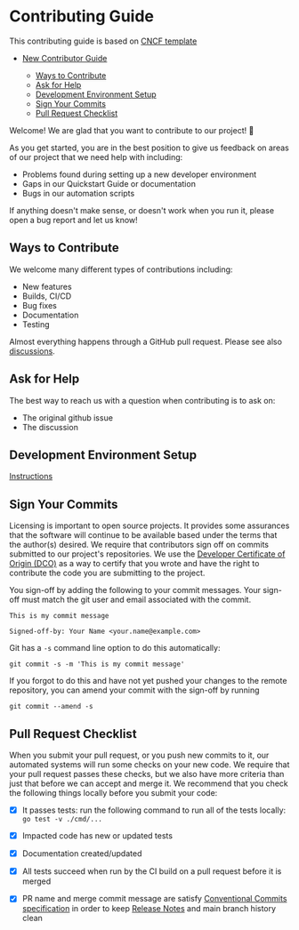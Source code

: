 # Contributing Guide

This contributing guide is based on [CNCF template](https://contribute.cncf.io/maintainers/github/templates/required/contributing/#introduction)

* [New Contributor Guide](#contributing-guide)
  * [Ways to Contribute](#ways-to-contribute)
  * [Ask for Help](#ask-for-help)
  * [Development Environment Setup](#development-environment-setup)
  * [Sign Your Commits](#sign-your-commits)
  * [Pull Request Checklist](#pull-request-checklist)

  <!-- * [Pull Request Lifecycle](#pull-request-lifecycle) -->

Welcome! We are glad that you want to contribute to our project! 💖

As you get started, you are in the best position to give us feedback on areas of
our project that we need help with including:

* Problems found during setting up a new developer environment
* Gaps in our Quickstart Guide or documentation
* Bugs in our automation scripts

If anything doesn't make sense, or doesn't work when you run it, please open a
bug report and let us know!

## Ways to Contribute

We welcome many different types of contributions including:

* New features
* Builds, CI/CD
* Bug fixes
* Documentation
* Testing

Almost everything happens through a GitHub pull request. Please see also [discussions](https://github.com/edgecomllc/eupf/discussions). 

<!--
## Find an Issue

[Instructions](https://contribute.cncf.io/maintainers/github/templates/required/contributing/#find-an-issue)

We have good first issues for new contributors and help wanted issues suitable
for any contributor. [good first issue](TODO) has extra information to
help you make your first contribution. [help wanted](TODO) are issues
suitable for someone who isn't a core maintainer and is good to move onto after
your first pull request.

Sometimes there won’t be any issues with these labels. That’s ok! There is
likely still something for you to work on. If you want to contribute but you
don’t know where to start or can't find a suitable issue, you can ⚠️ **explain how people can ask for an issue to work on**.

Once you see an issue that you'd like to work on, please post a comment saying
that you want to work on it. Something like "I want to work on this" is fine.
-->

## Ask for Help

The best way to reach us with a question when contributing is to ask on:

* The original github issue
* The discussion

<!--
## Pull Request Lifecycle

[Instructions](https://contribute.cncf.io/maintainers/github/templates/required/contributing/#pull-request-lifecycle)

⚠️ **Explain your pull request process**
-->


## Development Environment Setup

[Instructions](https://github.com/edgecomllc/eupf?tab=readme-ov-file#running-from-sources)

## Sign Your Commits

Licensing is important to open source projects. It provides some assurances that
the software will continue to be available based under the terms that the
author(s) desired. We require that contributors sign off on commits submitted to
our project's repositories. We use the [Developer Certificate of Origin
(DCO)](https://probot.github.io/apps/dco/) as a way to certify that you wrote and
have the right to contribute the code you are submitting to the project.

You sign-off by adding the following to your commit messages. Your sign-off must
match the git user and email associated with the commit.

    This is my commit message

    Signed-off-by: Your Name <your.name@example.com>

Git has a `-s` command line option to do this automatically:

    git commit -s -m 'This is my commit message'

If you forgot to do this and have not yet pushed your changes to the remote
repository, you can amend your commit with the sign-off by running 

    git commit --amend -s 

## Pull Request Checklist

When you submit your pull request, or you push new commits to it, our automated
systems will run some checks on your new code. We require that your pull request
passes these checks, but we also have more criteria than just that before we can
accept and merge it. We recommend that you check the following things locally
before you submit your code:

- [x]  It passes tests: run the following command to run all of the tests locally: `go test -v ./cmd/...`
- [x]  Impacted code has new or updated tests
- [x]  Documentation created/updated
- [x]  All tests succeed when run by the CI build on a pull request before it is merged
- [x]  PR name and merge commit message are satisfy [Conventional Commits specification](https://www.conventionalcommits.org/) in order to keep [Release Notes](https://github.com/edgecomllc/eupf/releases) and main branch history clean

